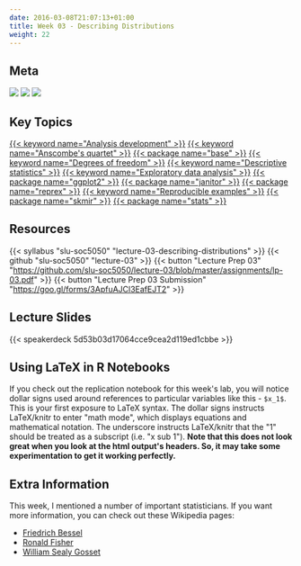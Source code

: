 ```yaml
---
date: 2016-03-08T21:07:13+01:00
title: Week 03 - Describing Distributions
weight: 22
---
```


## Meta
![](https://img.shields.io/badge/semester-fall%202018-orange.svg) ![](https://img.shields.io/badge/release-lecture-orange.svg) [![](https://img.shields.io/badge/last%20update-2018--09--10-brightgreen.svg)](https://github.com/slu-soc5050/lecture-02/blob/master/NEWS_SITE.md)

## Key Topics
[{{< keyword name="Analysis development" >}}](/topic-index/#a-d)
[{{< keyword name="Anscombe's quartet" >}}](/topic-index/#a-d)
[{{< package name="base" >}}](/topic-index/#a-d)
[{{< keyword name="Degrees of freedom" >}}](/topic-index/#a-d)
[{{< keyword name="Descriptive statistics" >}}](/topic-index/#a-d)
[{{< keyword name="Exploratory data analysis" >}}](/topic-index/#e-h)
[{{< package name="ggplot2" >}}](/topic-index/#e-h)
[{{< package name="janitor" >}}](/topic-index/#i-l)
[{{< package name="reprex" >}}](/topic-index/#q-t)
[{{< keyword name="Reproducible examples" >}}](/topic-index/#q-t)
[{{< package name="skmir" >}}](/topic-index/#q-t)
[{{< package name="stats" >}}](/topic-index/#q-t)

## Resources

{{< syllabus "slu-soc5050" "lecture-03-describing-distributions" >}}
{{< github "slu-soc5050" "lecture-03" >}}
{{< button "Lecture Prep 03" "https://github.com/slu-soc5050/lecture-03/blob/master/assignments/lp-03.pdf" >}}
{{< button "Lecture Prep 03 Submission" "https://goo.gl/forms/3ApfuAJCl3EafEJT2" >}}

## Lecture Slides
<p> </p>
{{< speakerdeck 5d53b03d17064cce9cea2d119ed1cbbe >}}

## Using LaTeX in R Notebooks
If you check out the replication notebook for this week's lab, you will notice dollar signs used around references to particular variables like this - `$x_1$`. This is your first exposure to LaTeX syntax. The dollar signs instructs LaTeX/knitr to enter "math mode", which displays equations and mathematical notation. The underscore instructs LaTeX/knitr that the "1" should be treated as a subscript (i.e. "x sub 1"). **Note that this does not look great when you look at the html output's headers. So, it may take some experimentation to get it working perfectly.**

## Extra Information
This week, I mentioned a number of important statisticians. If you want more information, you can check out these Wikipedia pages:

* [Friedrich Bessel](https://en.wikipedia.org/wiki/Friedrich_Bessel)
* [Ronald Fisher](https://en.wikipedia.org/wiki/Ronald_Fisher)
* [William Sealy Gosset](https://en.wikipedia.org/wiki/William_Sealy_Gosset)
